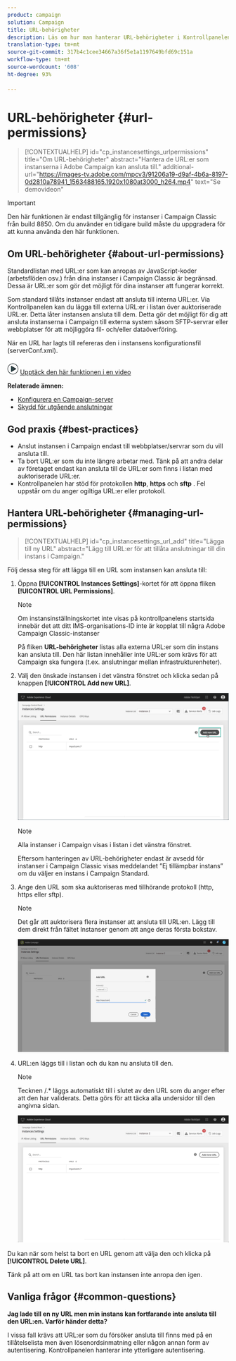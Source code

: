 ```yaml
---
product: campaign
solution: Campaign
title: URL-behörigheter
description: Läs om hur man hanterar URL-behörigheter i Kontrollpanelen
translation-type: tm+mt
source-git-commit: 317b4c1cee34667a36f5e1a1197649bfd69c151a
workflow-type: tm+mt
source-wordcount: '608'
ht-degree: 93%

---
```



# URL-behörigheter {#url-permissions}

>[!CONTEXTUALHELP]
>id="cp_instancesettings_urlpermissions"
>title="Om URL-behörigheter"
>abstract="Hantera de URL:er som instanserna i Adobe Campaign kan ansluta till."
>additional-url="https://images-tv.adobe.com/mpcv3/91206a19-d9af-4b6a-8197-0d2810a78941_1563488165.1920x1080at3000_h264.mp4" text="Se demovideon"

>[!IMPORTANT]
>
>Den här funktionen är endast tillgänglig för instanser i Campaign Classic från build 8850. Om du använder en tidigare build måste du uppgradera för att kunna använda den här funktionen.

## Om URL-behörigheter {#about-url-permissions}

Standardlistan med URL:er som kan anropas av JavaScript-koder (arbetsflöden osv.) från dina instanser i Campaign Classic är begränsad. Dessa är URL:er som gör det möjligt för dina instanser att fungerar korrekt.

Som standard tillåts instanser endast att ansluta till interna URL:er. Via Kontrollpanelen kan du lägga till externa URL:er i listan över auktoriserade URL:er. Detta låter instansen ansluta till dem. Detta gör det möjligt för dig att ansluta instanserna i Campaign till externa system såsom SFTP-servrar eller webbplatser för att möjliggöra fil- och/eller dataöverföring.

När en URL har lagts till refereras den i instansens konfigurationsfil (serverConf.xml).

![](assets/do-not-localize/how-to-video.png) [Upptäck den här funktionen i en video](https://experienceleague.adobe.com/docs/campaign-classic-learn/control-panel/instance-settings/adding-url-permissions.html?lang=en#instance-settings)

**Relaterade ämnen:**

* [Konfigurera en Campaign-server](https://docs.campaign.adobe.com/doc/AC/en/INS_Additional_configurations_Configuring_Campaign_server.html)
* [Skydd för utgående anslutningar](https://docs.campaign.adobe.com/doc/AC/en/INS_Additional_configurations_Configuring_Campaign_server.html#Outgoing_connection_protection)

## God praxis {#best-practices}

* Anslut instansen i Campaign endast till webbplatser/servrar som du vill ansluta till.
* Ta bort URL:er som du inte längre arbetar med. Tänk på att andra delar av företaget endast kan ansluta till de URL:er som finns i listan med auktoriserade URL:er.
* Kontrollpanelen har stöd för protokollen **http**, **https** och **sftp** . Fel uppstår om du anger ogiltiga URL:er eller protokoll.

## Hantera URL-behörigheter {#managing-url-permissions}

>[!CONTEXTUALHELP]
>id="cp_instancesettings_url_add"
>title="Lägga till ny URL"
>abstract="Lägg till URL:er för att tillåta anslutningar till din instans i Campaign."

Följ dessa steg för att lägga till en URL som instansen kan ansluta till:

1. Öppna **[!UICONTROL Instances Settings]**-kortet för att öppna fliken **[!UICONTROL URL Permissions]**.

   >[!NOTE]
   >
   >Om instansinställningskortet inte visas på kontrollpanelens startsida innebär det att ditt IMS-organisations-ID inte är kopplat till några Adobe Campaign Classic-instanser
   >
   >På fliken <b><span class="uicontrol">URL-behörigheter</span></b> listas alla externa URL:er som din instans kan ansluta till. Den här listan innehåller inte URL:er som krävs för att Campaign ska fungera (t.ex. anslutningar mellan infrastrukturenheter).

1. Välj den önskade instansen i det vänstra fönstret och klicka sedan på knappen **[!UICONTROL Add new URL]**.

   ![](assets/add_url1.png)

   >[!NOTE]
   >
   >Alla instanser i Campaign visas i listan i det vänstra fönstret.
   >
   >Eftersom hanteringen av URL-behörigheter endast är avsedd för instanser i Campaign Classic visas meddelandet ”Ej tillämpbar instans” om du väljer en instans i Campaign Standard.

1. Ange den URL som ska auktoriseras med tillhörande protokoll (http, https eller sftp).

   >[!NOTE]
   >
   >Det går att auktorisera flera instanser att ansluta till URL:en. Lägg till dem direkt från fältet Instanser genom att ange deras första bokstav.

   ![](assets/add_url2.png)

1. URL:en läggs till i listan och du kan nu ansluta till den.

   >[!NOTE]
   >
   >Tecknen /.* läggs automatiskt till i slutet av den URL som du anger efter att den har validerats. Detta görs för att täcka alla undersidor till den angivna sidan.

   ![](assets/add_url_listnew.png)

Du kan när som helst ta bort en URL genom att välja den och klicka på **[!UICONTROL Delete URL]**.

Tänk på att om en URL tas bort kan instansen inte anropa den igen.

## Vanliga frågor {#common-questions}

**Jag lade till en ny URL men min instans kan fortfarande inte ansluta till den URL:en. Varför händer detta?**

I vissa fall krävs att URL:er som du försöker ansluta till finns med på en tillåtelselista men även lösenordsinmatning eller någon annan form av autentisering. Kontrollpanelen hanterar inte ytterligare autentisering.
